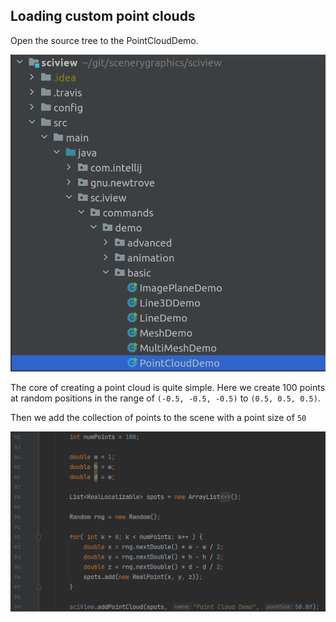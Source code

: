 ## Loading custom point clouds

Open the source tree to the PointCloudDemo. 

![](../.gitbook/assets/complex-data/point-clouds/point-cloud-source-tree.png)

The core of creating a point cloud is quite simple. Here we create 100 points at random positions in the range of `(-0.5, -0.5, -0.5)` to `(0.5, 0.5, 0.5)`.

Then we add the collection of points to the scene with a point size of `50`

![](../.gitbook/assets/complex-data/point-clouds/create-add-pointcloud.png)
